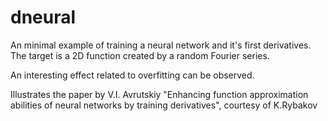 # dneural
An minimal example of training a neural network and it's first derivatives. The target is a 2D function created by a random Fourier series.

An interesting effect related to overfitting can be observed.

Illustrates the paper by V.I. Avrutskiy "Enhancing function approximation abilities of neural networks by training derivatives", courtesy of K.Rybakov

